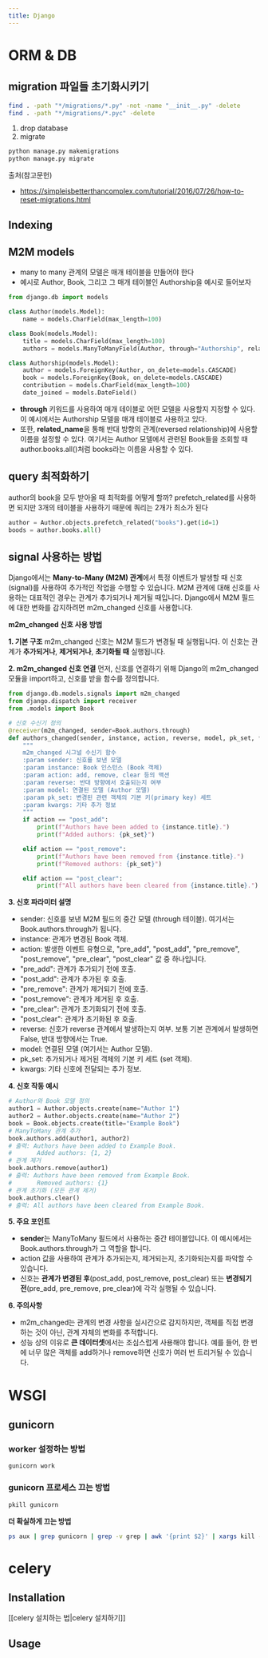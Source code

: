 ```yaml
---
title: Django
---
```

# ORM & DB
## migration 파일들 초기화시키기
```sh
find . -path "*/migrations/*.py" -not -name "__init__.py" -delete  
find . -path "*/migrations/*.pyc" -delete
```
1. drop database
2. migrate
```sh
python manage.py makemigrations
python manage.py migrate
```
출처(참고문헌)
- https://simpleisbetterthancomplex.com/tutorial/2016/07/26/how-to-reset-migrations.html
## Indexing

## M2M models
- many to many 관계의 모델은 매개 테이블을 만들어야 한다
- 예시로 Author, Book, 그리고 그 매개 테이블인 Authorship을 예시로 들어보자
```python
from django.db import models

class Author(models.Model):
    name = models.CharField(max_length=100)

class Book(models.Model):
    title = models.CharField(max_length=100)
    authors = models.ManyToManyField(Author, through="Authorship", related_name="books")

class Authorship(models.Model):
    author = models.ForeignKey(Author, on_delete=models.CASCADE)
    book = models.ForeignKey(Book, on_delete=models.CASCADE)
    contribution = models.CharField(max_length=100)
    date_joined = models.DateField()
```
- **through** 키워드를 사용하여 매개 테이블로 어떤 모델을 사용할지 지정할 수 있다. 이 예시에서는 Authorship 모델을 매개 테이블로 사용하고 있다.
- 또한, **related_name**을 통해 반대 방향의 관계(reversed relationship)에 사용할 이름을 설정할 수 있다. 여기서는 Author 모델에서 관련된 Book들을 조회할 때 author.books.all()처럼 books라는 이름을 사용할 수 있다.
## query 최적화하기
author의 book을 모두 받아올 때 최적화를 어떻게 할까?
prefetch_related를 사용하면 되지만 3개의 테이블을 사용하기 때문에 쿼리는 2개가 최소가 된다
```python
author = Author.objects.prefetch_related("books").get(id=1)
boods = author.books.all()
```
## signal 사용하는 방법
Django에서는 **Many-to-Many (M2M) 관계**에서 특정 이벤트가 발생할 때 신호(signal)를 사용하여 추가적인 작업을 수행할 수 있습니다. M2M 관계에 대해 신호를 사용하는 대표적인 경우는 관계가 추가되거나 제거될 때입니다. Django에서 M2M 필드에 대한 변화를 감지하려면 m2m_changed 신호를 사용합니다.

**m2m_changed 신호 사용 방법**

**1. 기본 구조**
m2m_changed 신호는 M2M 필드가 변경될 때 실행됩니다. 이 신호는 관계가 **추가되거나**, **제거되거나**, **초기화될 때** 실행됩니다.

**2. m2m_changed 신호 연결**
먼저, 신호를 연결하기 위해 Django의 m2m_changed 모듈을 import하고, 신호를 받을 함수를 정의합니다.

```python
from django.db.models.signals import m2m_changed
from django.dispatch import receiver
from .models import Book

# 신호 수신기 정의
@receiver(m2m_changed, sender=Book.authors.through)
def authors_changed(sender, instance, action, reverse, model, pk_set, **kwargs):
    """
    m2m_changed 시그널 수신기 함수
    :param sender: 신호를 보낸 모델
    :param instance: Book 인스턴스 (Book 객체)
    :param action: add, remove, clear 등의 액션
    :param reverse: 반대 방향에서 호출되는지 여부
    :param model: 연결된 모델 (Author 모델)
    :param pk_set: 변경된 관련 객체의 기본 키(primary key) 세트
    :param kwargs: 기타 추가 정보
    """
    if action == "post_add":
        print(f"Authors have been added to {instance.title}.")
        print(f"Added authors: {pk_set}")

    elif action == "post_remove":
        print(f"Authors have been removed from {instance.title}.")
        print(f"Removed authors: {pk_set}")

    elif action == "post_clear":
        print(f"All authors have been cleared from {instance.title}.")
```  


**3. 신호 파라미터 설명**
 - sender: 신호를 보낸 M2M 필드의 중간 모델 (through 테이블). 여기서는 Book.authors.through가 됩니다.
 - instance: 관계가 변경된 Book 객체.
 - action: 발생한 이벤트 유형으로, "pre_add", "post_add", "pre_remove", "post_remove", "pre_clear", "post_clear" 값 중 하나입니다.
 - "pre_add": 관계가 추가되기 전에 호출.
 - "post_add": 관계가 추가된 후 호출.
 - "pre_remove": 관계가 제거되기 전에 호출.
 - "post_remove": 관계가 제거된 후 호출.
 - "pre_clear": 관계가 초기화되기 전에 호출.
 - "post_clear": 관계가 초기화된 후 호출.
 - reverse: 신호가 reverse 관계에서 발생하는지 여부. 보통 기본 관계에서 발생하면 False, 반대 방향에서는 True.
 - model: 연결된 모델 (여기서는 Author 모델).
 - pk_set: 추가되거나 제거된 객체의 기본 키 세트 (set 객체).
 - kwargs: 기타 신호에 전달되는 추가 정보.

**4. 신호 작동 예시**
```python
# Author와 Book 모델 정의
author1 = Author.objects.create(name="Author 1")
author2 = Author.objects.create(name="Author 2")
book = Book.objects.create(title="Example Book")
# ManyToMany 관계 추가
book.authors.add(author1, author2)
# 출력: Authors have been added to Example Book.
#       Added authors: {1, 2}
# 관계 제거
book.authors.remove(author1)
# 출력: Authors have been removed from Example Book.
#       Removed authors: {1}
# 관계 초기화 (모든 관계 제거)
book.authors.clear()
# 출력: All authors have been cleared from Example Book.
```

**5. 주요 포인트**
 - **sender**는 ManyToMany 필드에서 사용하는 중간 테이블입니다. 이 예시에서는 Book.authors.through가 그 역할을 합니다.
 - action 값을 사용하여 관계가 추가되는지, 제거되는지, 초기화되는지를 파악할 수 있습니다.
 - 신호는 **관계가 변경된 후**(post_add, post_remove, post_clear) 또는 **변경되기 전**(pre_add, pre_remove, pre_clear)에 각각 실행될 수 있습니다.

**6. 주의사항**
- m2m_changed는 관계의 변경 사항을 실시간으로 감지하지만, 객체를 직접 변경하는 것이 아닌, 관계 자체의 변화를 추적합니다.
- 성능 상의 이유로 **큰 데이터셋**에서는 조심스럽게 사용해야 합니다. 예를 들어, 한 번에 너무 많은 객체를 add하거나 remove하면 신호가 여러 번 트리거될 수 있습니다.

# WSGI
## gunicorn
### worker 설정하는 방법
```
gunicorn work
```

### gunicorn 프로세스 끄는 방법
```sh
pkill gunicorn
```
**더 확실하게 끄는 방법**
```sh
ps aux | grep gunicorn | grep -v grep | awk '{print $2}' | xargs kill -9
```
# celery
## Installation
[[celery 설치하는 법|celery 설치하기]]
## Usage


